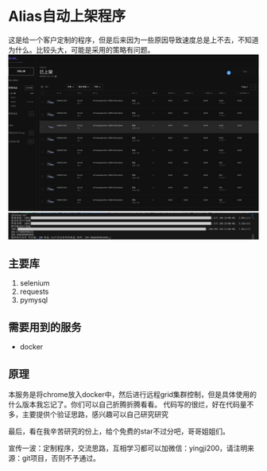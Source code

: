 # Alias自动上架程序

这是给一个客户定制的程序，但是后来因为一些原因导致速度总是上不去，不知道为什么。比较头大，可能是采用的策略有问题。
![](img\1.jpg)
![](img\2.jpg)
## 主要库
1. selenium
2. requests
3. pymysql

## 需要用到的服务
- docker

## 原理
本服务是将chrome放入docker中，然后进行远程grid集群控制，但是具体使用的什么版本我忘记了。你们可以自己折腾折腾看看。
代码写的很烂，好在代码量不多，主要提供个验证思路，感兴趣可以自己研究研究

最后，看在我辛苦研究的份上，给个免费的star不过分吧，哥哥姐姐们。

宣传一波：定制程序，交流思路，互相学习都可以加微信：yingji200，请注明来源：git项目，否则不予通过。